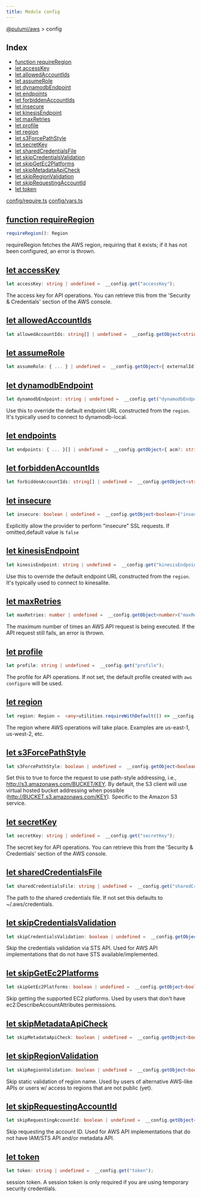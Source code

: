 ```yaml
---
title: Module config
---
```


<a href="../index.html">@pulumi/aws</a> &gt; config

<h2 class="pdoc-module-header">Index</h2>

* <a href="#requireRegion">function requireRegion</a>
* <a href="#accessKey">let accessKey</a>
* <a href="#allowedAccountIds">let allowedAccountIds</a>
* <a href="#assumeRole">let assumeRole</a>
* <a href="#dynamodbEndpoint">let dynamodbEndpoint</a>
* <a href="#endpoints">let endpoints</a>
* <a href="#forbiddenAccountIds">let forbiddenAccountIds</a>
* <a href="#insecure">let insecure</a>
* <a href="#kinesisEndpoint">let kinesisEndpoint</a>
* <a href="#maxRetries">let maxRetries</a>
* <a href="#profile">let profile</a>
* <a href="#region">let region</a>
* <a href="#s3ForcePathStyle">let s3ForcePathStyle</a>
* <a href="#secretKey">let secretKey</a>
* <a href="#sharedCredentialsFile">let sharedCredentialsFile</a>
* <a href="#skipCredentialsValidation">let skipCredentialsValidation</a>
* <a href="#skipGetEc2Platforms">let skipGetEc2Platforms</a>
* <a href="#skipMetadataApiCheck">let skipMetadataApiCheck</a>
* <a href="#skipRegionValidation">let skipRegionValidation</a>
* <a href="#skipRequestingAccountId">let skipRequestingAccountId</a>
* <a href="#token">let token</a>

<a href="https://github.com/pulumi/pulumi-aws/blob/master/sdk/nodejs/config/require.ts">config/require.ts</a> <a href="https://github.com/pulumi/pulumi-aws/blob/master/sdk/nodejs/config/vars.ts">config/vars.ts</a> 


<h2 class="pdoc-module-header" id="requireRegion">
<a class="pdoc-member-name" href="https://github.com/pulumi/pulumi-aws/blob/master/sdk/nodejs/config/require.ts#L21">function requireRegion</a>
</h2>

```typescript
requireRegion(): Region
```


requireRegion fetches the AWS region, requiring that it exists; if it has not been configured, an error is thrown.

<h2 class="pdoc-module-header" id="accessKey">
<a class="pdoc-member-name" href="https://github.com/pulumi/pulumi-aws/blob/master/sdk/nodejs/config/vars.ts#L14">let accessKey</a>
</h2>

```typescript
let accessKey: string | undefined =  __config.get("accessKey");
```


The access key for API operations. You can retrieve this from the 'Security & Credentials' section of the AWS console.

<h2 class="pdoc-module-header" id="allowedAccountIds">
<a class="pdoc-member-name" href="https://github.com/pulumi/pulumi-aws/blob/master/sdk/nodejs/config/vars.ts#L15">let allowedAccountIds</a>
</h2>

```typescript
let allowedAccountIds: string[] | undefined =  __config.getObject<string[]>("allowedAccountIds");
```

<h2 class="pdoc-module-header" id="assumeRole">
<a class="pdoc-member-name" href="https://github.com/pulumi/pulumi-aws/blob/master/sdk/nodejs/config/vars.ts#L16">let assumeRole</a>
</h2>

```typescript
let assumeRole: { ... } | undefined =  __config.getObject<{ externalId?: string, policy?: string, roleArn?: string, sessionName?: string }>("assumeRole");
```

<h2 class="pdoc-module-header" id="dynamodbEndpoint">
<a class="pdoc-member-name" href="https://github.com/pulumi/pulumi-aws/blob/master/sdk/nodejs/config/vars.ts#L21">let dynamodbEndpoint</a>
</h2>

```typescript
let dynamodbEndpoint: string | undefined =  __config.get("dynamodbEndpoint");
```


Use this to override the default endpoint URL constructed from the `region`. It's typically used to connect to
dynamodb-local.

<h2 class="pdoc-module-header" id="endpoints">
<a class="pdoc-member-name" href="https://github.com/pulumi/pulumi-aws/blob/master/sdk/nodejs/config/vars.ts#L22">let endpoints</a>
</h2>

```typescript
let endpoints: { ... }[] | undefined =  __config.getObject<{ acm?: string, apigateway?: string, autoscaling?: string, cloudformation?: string, cloudwatch?: string, cloudwatchevents?: string, cloudwatchlogs?: string, devicefarm?: string, dynamodb?: string, ec2?: string, ecr?: string, ecs?: string, efs?: string, elb?: string, es?: string, iam?: string, kinesis?: string, kinesisAnalytics?: string, kms?: string, lambda?: string, r53?: string, rds?: string, s3?: string, sns?: string, sqs?: string, ssm?: string, sts?: string }[]>("endpoints");
```

<h2 class="pdoc-module-header" id="forbiddenAccountIds">
<a class="pdoc-member-name" href="https://github.com/pulumi/pulumi-aws/blob/master/sdk/nodejs/config/vars.ts#L23">let forbiddenAccountIds</a>
</h2>

```typescript
let forbiddenAccountIds: string[] | undefined =  __config.getObject<string[]>("forbiddenAccountIds");
```

<h2 class="pdoc-module-header" id="insecure">
<a class="pdoc-member-name" href="https://github.com/pulumi/pulumi-aws/blob/master/sdk/nodejs/config/vars.ts#L27">let insecure</a>
</h2>

```typescript
let insecure: boolean | undefined =  __config.getObject<boolean>("insecure");
```


Explicitly allow the provider to perform "insecure" SSL requests. If omitted,default value is `false`

<h2 class="pdoc-module-header" id="kinesisEndpoint">
<a class="pdoc-member-name" href="https://github.com/pulumi/pulumi-aws/blob/master/sdk/nodejs/config/vars.ts#L32">let kinesisEndpoint</a>
</h2>

```typescript
let kinesisEndpoint: string | undefined =  __config.get("kinesisEndpoint");
```


Use this to override the default endpoint URL constructed from the `region`. It's typically used to connect to
kinesalite.

<h2 class="pdoc-module-header" id="maxRetries">
<a class="pdoc-member-name" href="https://github.com/pulumi/pulumi-aws/blob/master/sdk/nodejs/config/vars.ts#L36">let maxRetries</a>
</h2>

```typescript
let maxRetries: number | undefined =  __config.getObject<number>("maxRetries");
```


The maximum number of times an AWS API request is being executed. If the API request still fails, an error is thrown.

<h2 class="pdoc-module-header" id="profile">
<a class="pdoc-member-name" href="https://github.com/pulumi/pulumi-aws/blob/master/sdk/nodejs/config/vars.ts#L40">let profile</a>
</h2>

```typescript
let profile: string | undefined =  __config.get("profile");
```


The profile for API operations. If not set, the default profile created with `aws configure` will be used.

<h2 class="pdoc-module-header" id="region">
<a class="pdoc-member-name" href="https://github.com/pulumi/pulumi-aws/blob/master/sdk/nodejs/config/vars.ts#L44">let region</a>
</h2>

```typescript
let region: Region =  <any>utilities.requireWithDefault(() => __config.require("region"), utilities.getEnv("AWS_REGION", "AWS_DEFAULT_REGION"));
```


The region where AWS operations will take place. Examples are us-east-1, us-west-2, etc.

<h2 class="pdoc-module-header" id="s3ForcePathStyle">
<a class="pdoc-member-name" href="https://github.com/pulumi/pulumi-aws/blob/master/sdk/nodejs/config/vars.ts#L50">let s3ForcePathStyle</a>
</h2>

```typescript
let s3ForcePathStyle: boolean | undefined =  __config.getObject<boolean>("s3ForcePathStyle");
```


Set this to true to force the request to use path-style addressing, i.e., http://s3.amazonaws.com/BUCKET/KEY. By
default, the S3 client will use virtual hosted bucket addressing when possible (http://BUCKET.s3.amazonaws.com/KEY).
Specific to the Amazon S3 service.

<h2 class="pdoc-module-header" id="secretKey">
<a class="pdoc-member-name" href="https://github.com/pulumi/pulumi-aws/blob/master/sdk/nodejs/config/vars.ts#L54">let secretKey</a>
</h2>

```typescript
let secretKey: string | undefined =  __config.get("secretKey");
```


The secret key for API operations. You can retrieve this from the 'Security & Credentials' section of the AWS console.

<h2 class="pdoc-module-header" id="sharedCredentialsFile">
<a class="pdoc-member-name" href="https://github.com/pulumi/pulumi-aws/blob/master/sdk/nodejs/config/vars.ts#L58">let sharedCredentialsFile</a>
</h2>

```typescript
let sharedCredentialsFile: string | undefined =  __config.get("sharedCredentialsFile");
```


The path to the shared credentials file. If not set this defaults to ~/.aws/credentials.

<h2 class="pdoc-module-header" id="skipCredentialsValidation">
<a class="pdoc-member-name" href="https://github.com/pulumi/pulumi-aws/blob/master/sdk/nodejs/config/vars.ts#L63">let skipCredentialsValidation</a>
</h2>

```typescript
let skipCredentialsValidation: boolean | undefined =  __config.getObject<boolean>("skipCredentialsValidation");
```


Skip the credentials validation via STS API. Used for AWS API implementations that do not have STS
available/implemented.

<h2 class="pdoc-module-header" id="skipGetEc2Platforms">
<a class="pdoc-member-name" href="https://github.com/pulumi/pulumi-aws/blob/master/sdk/nodejs/config/vars.ts#L67">let skipGetEc2Platforms</a>
</h2>

```typescript
let skipGetEc2Platforms: boolean | undefined =  __config.getObject<boolean>("skipGetEc2Platforms");
```


Skip getting the supported EC2 platforms. Used by users that don't have ec2:DescribeAccountAttributes permissions.

<h2 class="pdoc-module-header" id="skipMetadataApiCheck">
<a class="pdoc-member-name" href="https://github.com/pulumi/pulumi-aws/blob/master/sdk/nodejs/config/vars.ts#L68">let skipMetadataApiCheck</a>
</h2>

```typescript
let skipMetadataApiCheck: boolean | undefined =  __config.getObject<boolean>("skipMetadataApiCheck");
```

<h2 class="pdoc-module-header" id="skipRegionValidation">
<a class="pdoc-member-name" href="https://github.com/pulumi/pulumi-aws/blob/master/sdk/nodejs/config/vars.ts#L73">let skipRegionValidation</a>
</h2>

```typescript
let skipRegionValidation: boolean | undefined =  __config.getObject<boolean>("skipRegionValidation");
```


Skip static validation of region name. Used by users of alternative AWS-like APIs or users w/ access to regions that are
not public (yet).

<h2 class="pdoc-module-header" id="skipRequestingAccountId">
<a class="pdoc-member-name" href="https://github.com/pulumi/pulumi-aws/blob/master/sdk/nodejs/config/vars.ts#L77">let skipRequestingAccountId</a>
</h2>

```typescript
let skipRequestingAccountId: boolean | undefined =  __config.getObject<boolean>("skipRequestingAccountId");
```


Skip requesting the account ID. Used for AWS API implementations that do not have IAM/STS API and/or metadata API.

<h2 class="pdoc-module-header" id="token">
<a class="pdoc-member-name" href="https://github.com/pulumi/pulumi-aws/blob/master/sdk/nodejs/config/vars.ts#L81">let token</a>
</h2>

```typescript
let token: string | undefined =  __config.get("token");
```


session token. A session token is only required if you are using temporary security credentials.

